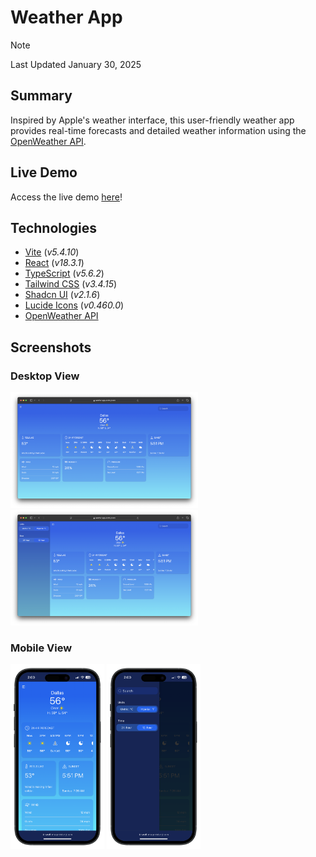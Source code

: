 # Weather App

> [!NOTE]
> Last Updated January 30, 2025

## Summary
Inspired by Apple's weather interface, this user-friendly weather app provides real-time forecasts and detailed weather information using the [OpenWeather API](https://openweathermap.org).

## Live Demo
Access the live demo [here](https://weather-app.victor-jr.com)!

## Technologies
- [Vite](https://vite.dev/) (*v5.4.10*)
- [React](https://react.dev/) (*v18.3.1*)
- [TypeScript](https://www.typescriptlang.org) (*v5.6.2*)
- [Tailwind CSS](https://tailwindcss.com/) (*v3.4.15*)
- [Shadcn UI](https://ui.shadcn.com/) (*v2.1.6*)
- [Lucide Icons](https://lucide.dev/) (*v0.460.0*)
- [OpenWeather API](https://openweathermap.org)

## Screenshots
### Desktop View
<img src="src/assets/desktop.png" width="300" alt="Desktop view of Weather App" /> <img src="src/assets/desktop-side.png" width="300" alt="Desktop view of Weather App" />

### Mobile View
<img src="src/assets/mobile.png" width="150" alt="Mobile view of Weather App" /> <img src="src/assets/mobile-side.png" width="150" alt="Mobile view of Weather App" />
